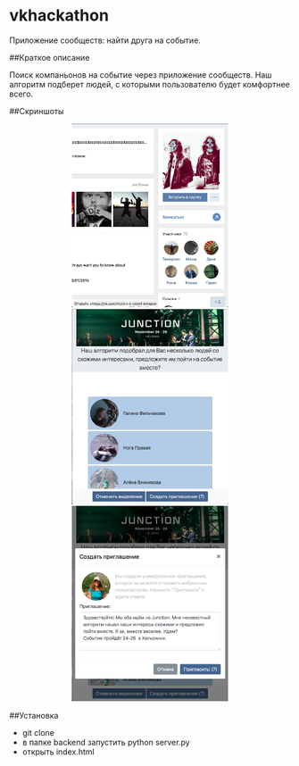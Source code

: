 # vkhackathon

Приложение сообществ: найти друга на событие.

##Краткое описание

Поиск компаньонов на событие через приложение сообществ. Наш алгоритм подберет людей, с которыми пользователю будет комфортнее всего.

##Скриншоты

<p align='center'>
<img src="https://github.com/La1c/vkhackathon/raw/master/screens/Снимок%20экрана%202017-10-22%20в%209.55.42.png" width="280">
<img src="https://github.com/La1c/vkhackathon/raw/master/screens/Снимок%20экрана%202017-10-22%20в%209.54.53.png" width="280">
 <img src="https://github.com/La1c/vkhackathon/raw/master/screens/Снимок%20экрана%202017-10-22%20в%209.55.13.png" width="280">
</p>


##Установка

* git clone
* в папке backend запустить  python server.py
* открыть index.html
